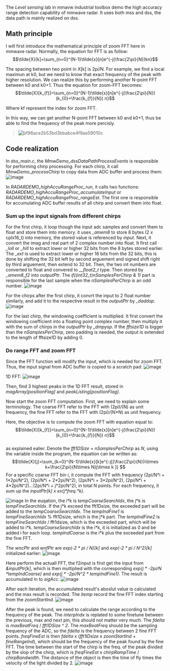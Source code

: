 The *Level sensing* lab in mmavw industrial toolbox demo the high accuracy range detection capability of mmwave radar. It uses both mss and dss, the data path is mainly realized on dss.  

## Math principle

I will first introduce the mathematical principle of zoom FFT here in mmwave radar. Normally, the equation for FFT is as follow:
$$\tilde{X}[k]=\sum_{n=0}^{N-1}\tilde{x}[n]e^{-j(\frac{2\pi}{N})kn}$$   

The spacing between two point in X[k] is 2pi/N. For example, we find a local maximun at k0, but we need to know that exact frequency of the peak with higher resolution. We can realize this by performing another N-point FFT between k0 and k0+1. Thus the equation for zoom-FFT becomes:
$$\tilde{X}[k_{f}]=\sum_{n=0}^{N-1}\tilde{x}[n]e^{-j(\frac{2\pi}{N})(k_{0}+\frac{k_{f}}{N}) n}$$

Where kf represent the index for zoom FFT.  

In this way, we can get another N-point FFT between k0 and k0+1, thus be able to find the frequency of the peak more percisly.
>![bf96ace2b53bd3bbabce4f9ae59010c](https://user-images.githubusercontent.com/85469000/182756171-7d535eae-84e9-42a3-aebe-c9f320e73a48.jpg)

 
## Code realization
  In *dss_main.c*, the *MmwDemo_dssDataPathProcessEvents* is responsible for performing chirp processing. For each chirp, it call *MmwDemo_processChirp* to copy data from ADC buffer and process them:  
  ![image](https://user-images.githubusercontent.com/85469000/182518930-d8e013a1-c28e-4d9d-8e0f-fc1f0ed8344d.png)
  
  In *RADARDEMO_highAccuRangeProc_run*, it calls two functions: *RADARDEMO_highAccuRangeProc_accumulateInput* or *RADARDEMO_highAccuRangeProc_rangeEst*. The first one is responsible for accumulating ADC buffer results of all chirp and convert them into float.  
   
### Sum up the input signals from different chirps
  For the first chirp, it loop though the input adc samples and convert them to float and store them into memory. it uses *_amem8* to store 8 bytes (2 x cplx16_t) into memory, the stored value is referenced by *input*. Next, it convert the imag and real part of 2 complex number into float. It first call *_loll* or *_hill* to extract lower or higher 32 bits from the 8 bytes stored earlier. The *_ext* is used to extract lower or higher 16 bits from the 32 bits, this is done by shifting the 32 bit left by second arguement and signed shift right by third arguement, then extend to 32 bit. Then, the two int numbers are converted to float and convered to *__float2_t* type. Then stored by *_amem8_f2* into *outputPtr*. The *if((int32_t)nSamplesPerChirp & 1)* part is responsible for the last sample when the *nSamplesPerChirp* is an odd number.
  ![image](https://user-images.githubusercontent.com/85469000/182519415-f03058d6-a22a-437e-89ae-7bb1121cbcd5.png)
  
  For the chirps after the first chirp, it convrt the input to 2 float number similarly, and add it to the respective result in the *outputPtr* by *_daddsp*.  
  ![image](https://user-images.githubusercontent.com/85469000/182521422-f53929cd-609c-4651-9252-84b5848302ad.png)
  
  For the last chirp, the windowing coefficient is multiplied. It first convert the windowing coefficient into a floating point complex number, then multiply it with the sum of chirps in the *outputPtr* by *_dmpysp*. If the *fftsize1D* is bigger than the *nSamplesPerChirp*, zero padding is needed, the output is extended to the length of fftsize1D by adding 0.

### Do range FFT and zoom FFT
 
 Since the FFT function will modify the input, which is needed for zoom FFT. Thus, the input signal from ADC buffer is copied to a scratch pad:
 ![image](https://user-images.githubusercontent.com/85469000/182771078-139ed70e-1cf4-4b58-89b5-775d846a2823.png)

1D FFT:
![image](https://user-images.githubusercontent.com/85469000/182771147-3e614150-0253-4c30-a0e5-156059189c4c.png)

Then, find 3 highest peaks in the 1D FFT result, stored in *magArray[positionFlag]* and *peakListing[positionFlag]*.

Now start the zoom FFT computation. First, we need to explain some terminology. The coarse FFT refer to the FFT with (2pi)/(N) as unit frequency, the fine FFT refer to the FFT with (2pi)/(N\*N) as unit frequency.  

Here, the objective is to compute the zoom FFT with equation equal to:
$$\tilde{X}[k_{f}]=\sum_{n=0}^{N-1}\tilde{x}[n]e^{-j(\frac{2\pi}{N})(k_{0}+\frac{k_{f}}{N}) n}$$  
as explained ealier. Denote the *fft1DSize* = *nSamplesPerChirp* as *N*, using the variable inside the program, the equation can be written as:
$$\tilde{X}[j]=\sum_{k=0}^{N-1}\tilde{x}[k]e^{-j[(\frac{2\pi}{N})i\times k+\frac{2\pi}{N\times N}j\times k ]} $$
For a specific coarse FFT bin *i*, it compute the FFT with frequency (2pi/N\*i + 1\*2pi/N^2), (2pi/N\*i + 2\*2pi/N^2), (2pi/N\*i + 3\*2pi/N^2), (2pi/N\*i + 4\*2pi/N^2)...(2pi/N\*i + j\*2pi/N^2), in total N points. For each frequency, it sum up the *inputPtr[k] x ex(j\*freq.\*k)*.  
  
![image](https://user-images.githubusercontent.com/85469000/182783857-c396c852-bcc6-4032-8691-99bddb5fa609.png)
In the euqation, the i\*k is *tempCoarseSearchIdx*, the j\*k is *tempFineSearchIdx*. If the j\*k exceed the fft1Dsize, the exceeded part will be added to the *tempCoarseSearchIdx*. The *tempIndFine1* is *tempFineSearchIdx* % fft1Dsize, which is the j\*k part. The *tempIndFine2* is *tempFineSearchIdx* / fft1dsize, which is the exceeded part, which will be added to i\*k. *tempCoarseSearchIdx* is the i\*k, it is initialized as 0 and be added i for each loop. *tempIndCoarse* is the i\*k plus the exceeded part from the fine FFT.  

The *wncPtr* and *wnfPtr* are *exp(-2 * pi / N)[k]* and *exp(-2 * pi / N^2)[k]* initialized earlier:
![image](https://user-images.githubusercontent.com/85469000/182783648-78d24f49-d31e-4a39-9680-852d119985ef.png)

Here perform the actuall FFT, the f2input is first get the input from *&inputPtr[k]*, which is then multiplied with the corresponding *exp(j \* -2pi/N \*tempIndCoarse)* and *exp(j \* -2pi/N^2 \* tempIndFine1)*. The result is accumulated in to *sigAcc*.
![image](https://user-images.githubusercontent.com/85469000/182783920-c5840bb0-6e9d-4848-ba8a-c399d49e65e0.png)

After each iteration, the accumulated result's aboslut value is calculated and the max result is recorded. The *itemp* record the fine FFT index starting from the *zoomStartInd*.
![image](https://user-images.githubusercontent.com/85469000/182784555-6be9dcae-294a-4dd1-87da-fc31b8216daf.png)

After the peak is found, we need to calculate the range according to the frequency of the peak. The *interpIndx* is replated to some finetune between the previous, max and next pin, this should not matter very much. The *fdelta* is *maxBeatFreq* / *fft1DSize ^ 2*. The *maxBeatFreq* should be the sampling frequency of the ADC, so the *fdelta* is the frequency between 2 fine FFT points. *freqFineEst* is then *fdelta* x (*fft1IDsize* x *zoomStartInd* + *fineRangeInd*), which should be the frequency of the peak found by the fine FFT. The time between the start of the chirp is the freq. of the peak divided by the slop of the chirp, which is *freqFineEst* x *chirpRampTime* / *chirpBandwidth*. The distance of the object is then the time of fly times the velocity of the light divided by 2.
![image](https://user-images.githubusercontent.com/85469000/182800771-f308b669-e3b2-4a35-9815-0e9b23ac7a01.png)




